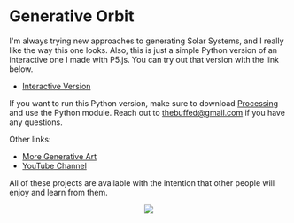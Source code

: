 # Generative Orbit

I'm always trying new approaches to generating Solar Systems, and I really like the way this one looks. Also, this is just a simple Python version of an interactive one I made with P5.js. You can try out that version with the link below.

- [Interactive Version](https://www.erdavids.com/generative-orbit/)

If you want to run this Python version, make sure to download [Processing](https://www.processing.org) and use the Python module. Reach out to thebuffed@gmail.com if you have any questions.

Other links:
- [More Generative Art](https://github.com/erdavids/Generative-Art)
- [YouTube Channel](https://www.youtube.com/channel/UCUrmX3SvpPerq-KAfGBrgGQ)

All of these projects are available with the intention that other people will enjoy and learn from them. 

<p align="center"><img src="https://github.com/erdavids/Generative-Orbit/blob/master/Examples/884.png"></p>

